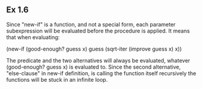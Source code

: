 ## Ex 1.6
Since "new-if" is a function, and not a special form, each parameter subexpression will be evaluated before the procedure is applied.
It means that when evaluating:

(new-if (good-enough? guess x)
	guess
	(sqrt-iter (improve guess x) x))

The predicate and the two alternatives will always be evaluated, whatever (good-enough? guess x) is evaluated to. Since the second alternative, "else-clause" in new-if definition, is calling the function itself recursively the functions will be stuck in an infinite loop.
